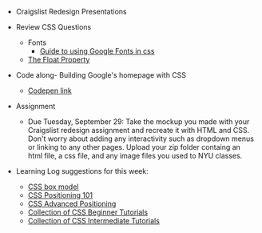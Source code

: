 * Craigslist Redesign Presentations
* Review CSS Questions
    * Fonts
        * [Guide to using Google Fonts in css](https://developers.google.com/fonts/docs/getting_started)
    * [The Float Property](https://www.w3schools.com/css/css_float.asp)
* Code along- Building Google's homepage with CSS
   * [Codepen link](https://codepen.io/callihiggins/pen/bGpOrZe)

* Assignment
    * Due Tuesday, September 29: Take the mockup you made with your Craigslist redesign assignment and recreate it with HTML and CSS. Don't worry about adding any interactivity such as dropdown menus or linking to any other pages. Upload your zip folder containg an html file, a css file, and any image files you used to NYU classes.

* Learning Log suggestions for this week:
    * [CSS box model](https://css-tricks.com/the-css-box-model/)
    * [CSS Positioning 101](http://alistapart.com/article/css-positioning-101)
    * [CSS Advanced Positioning](https://internetingishard.com/html-and-css/advanced-positioning/)
    * [Collection of CSS Beginner Tutorials](https://css-tricks.com/guides/beginner/)
    * [Collection of CSS Intermediate Tutorials](https://www.htmldog.com/guides/css/intermediate/)
